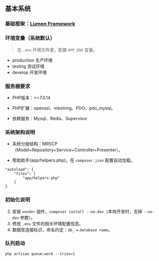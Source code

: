 ##  基本系统

### 基础框架：[Lumen Framework](https://lumen.laravel.com/docs/5.3)

### 环境变量（系统默认）

> 在 `.env` 环境文件里，配置 `APP_ENV` 变量。

* production 生产环境
* testing    测试环境
* develop    开发环境

### 服务器要求

* PHP版本：>=7.0.14

* PHP扩展：openssl、mbstring、PDO、pdo_mysql。

* 依赖服务：Mysql、Redis、Supervisor

### 系统架构说明

* 系统分层结构：MRSCP（Model+Repository+Service+Controller+Presenter）。

* 帮助助手(app/helpers.php)，在 `composer.json` 配置自动加载。

```
"autoload": {
    "files": [
        "app/helpers.php"
    ]
}
```

### 初始化说明
2. 安装 `vendor` 组件，`composer install --no-dev`（本地开发时，去掉 `--no-dev` 参数）。
3. 修改 `.env` 文件的相关环境配置信息。
5. 数据库连接标识，命名约定：`db_` + `database name`。



### 队列启动
`php artisan queue:work --tries=1`
